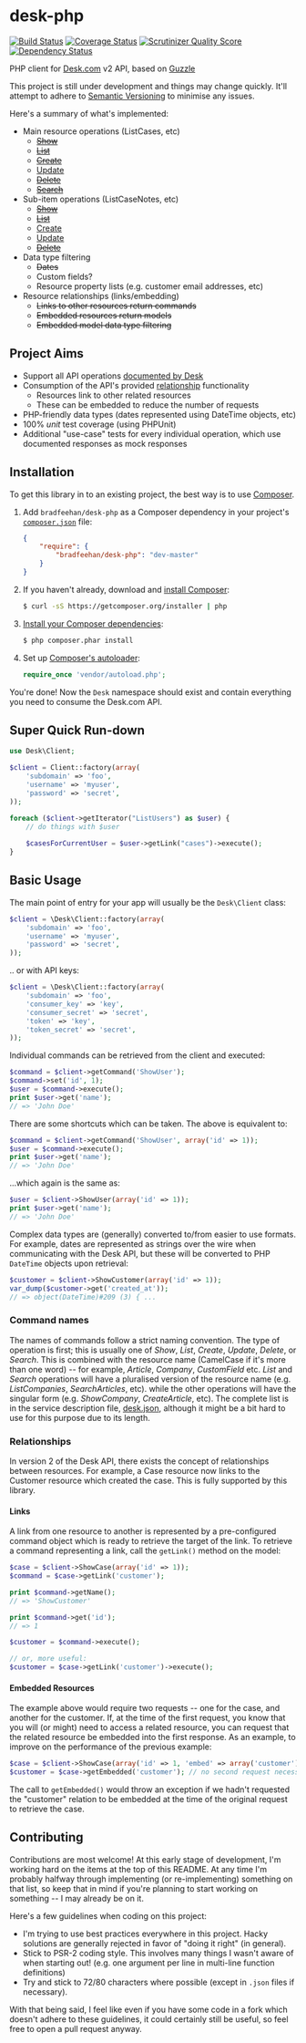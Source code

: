 desk-php
========

[![Build Status][build-badge]][build]
[![Coverage Status][coverage-badge]][coverage]
[![Scrutinizer Quality Score][quality-badge]][quality]
[![Dependency Status][dependency-badge]][dependency]

[build-badge]: <https://travis-ci.org/bradfeehan/desk-php.svg?branch=master>
[build]: <https://travis-ci.org/bradfeehan/desk-php>
[coverage-badge]: <https://coveralls.io/repos/bradfeehan/desk-php/badge.png>
[coverage]: <https://coveralls.io/r/bradfeehan/desk-php>
[quality-badge]: <https://scrutinizer-ci.com/g/bradfeehan/desk-php/badges/quality-score.png?s=adb63132e678c70d2c23dd64cb1fde9b9dcd5318>
[quality]: <https://scrutinizer-ci.com/g/bradfeehan/desk-php/>
[dependency-badge]: <https://www.versioneye.com/user/projects/51a6bea6fa4f3d0002004335/badge.png>
[dependency]: <https://www.versioneye.com/user/projects/51a6bea6fa4f3d0002004335>

PHP client for [Desk.com](http://desk.com) v2 API, based on
[Guzzle](http://guzzlephp.org)

This project is still under development and things may change quickly.
It'll attempt to adhere to [Semantic Versioning] to minimise any
issues.

[Semantic Versioning]: <http://semver.org>

Here's a summary of what's implemented:

 * Main resource operations (ListCases, etc)
    * ~~[Show](https://github.com/bradfeehan/desk-php/issues/5)~~
    * ~~[List](https://github.com/bradfeehan/desk-php/issues/3)~~
    * ~~[Create](https://github.com/bradfeehan/desk-php/issues/8)~~
    * [Update](https://github.com/bradfeehan/desk-php/issues/11)
    * ~~[Delete](https://github.com/bradfeehan/desk-php/issues/13)~~
    * ~~[Search](https://github.com/bradfeehan/desk-php/issues/15)~~
 * Sub-item operations (ListCaseNotes, etc)
    * ~~[Show](https://github.com/bradfeehan/desk-php/issues/6)~~
    * ~~[List](https://github.com/bradfeehan/desk-php/issues/4)~~
    * [Create](https://github.com/bradfeehan/desk-php/issues/9)
    * [Update](https://github.com/bradfeehan/desk-php/issues/12)
    * ~~[Delete](https://github.com/bradfeehan/desk-php/issues/14)~~
 * Data type filtering
    * ~~Dates~~
    * Custom fields?
    * Resource property lists (e.g. customer email addresses, etc)
 * Resource relationships (links/embedding)
    * ~~Links to other resources return commands~~
    * ~~Embedded resources return models~~
    * ~~Embedded model data type filtering~~


Project Aims
------------

 * Support all API operations [documented by Desk][desk-docs]
 * Consumption of the API's provided [relationship][desk-relationships]
   functionality
    * Resources link to other related resources
    * These can be embedded to reduce the number of requests
 * PHP-friendly data types (dates represented using DateTime objects, etc)
 * 100% *unit* test coverage (using PHPUnit)
 * Additional "use-case" tests for every individual operation, which
   use documented responses as mock responses

[desk-docs]: <http://dev.desk.com/API/using-the-api/#general>
[desk-relationships]: <http://dev.desk.com/API/using-the-api/#relationships>


Installation
------------

To get this library in to an existing project, the best way is to use
[Composer](http://getcomposer.org).

1. Add `bradfeehan/desk-php` as a Composer dependency in your project's
   [`composer.json`][composer-json] file:

    ```json
    {
        "require": {
            "bradfeehan/desk-php": "dev-master"
        }
    }
    ```

2. If you haven't already, download and
   [install Composer][composer-download]:

    ```bash
    $ curl -sS https://getcomposer.org/installer | php
    ```

3. [Install your Composer dependencies][composer-install]:

    ```bash
    $ php composer.phar install
    ```

4. Set up [Composer's autoloader][composer-loader]:

    ```php
    require_once 'vendor/autoload.php';
    ```

You're done! Now the `Desk` namespace should exist and contain
everything you need to consume the Desk.com API.

[composer-json]: <http://getcomposer.org/doc/01-basic-usage.md#the-require-key>
    "More on the composer.json format"
[composer-download]: <http://getcomposer.org/doc/01-basic-usage.md#installation>
    "More detailed installation instructions on the Composer site"
[composer-install]: <http://getcomposer.org/doc/01-basic-usage.md#installing-dependencies>
    "More detailed instructions on the Composer site"
[composer-loader]: <http://getcomposer.org/doc/01-basic-usage.md#autoloading>
    "More information about the autoloader on the Composer site"


Super Quick Run-down
--------------------

```php
use Desk\Client;

$client = Client::factory(array(
    'subdomain' => 'foo',
    'username' => 'myuser',
    'password' => 'secret',
));

foreach ($client->getIterator("ListUsers") as $user) {
    // do things with $user
    
    $casesForCurrentUser = $user->getLink("cases")->execute();
}
```



Basic Usage
-----------

The main point of entry for your app will usually be the `Desk\Client` class:

```php
$client = \Desk\Client::factory(array(
    'subdomain' => 'foo',
    'username' => 'myuser',
    'password' => 'secret',
));
```

.. or with API keys:

```php
$client = \Desk\Client::factory(array(
    'subdomain' => 'foo',
    'consumer_key' => 'key',
    'consumer_secret' => 'secret',
    'token' => 'key',
    'token_secret' => 'secret',
));
```

Individual commands can be retrieved from the client and executed:

```php
$command = $client->getCommand('ShowUser');
$command->set('id', 1);
$user = $command->execute();
print $user->get('name');
// => 'John Doe'
```

There are some shortcuts which can be taken. The above is equivalent to:

```php
$command = $client->getCommand('ShowUser', array('id' => 1));
$user = $command->execute();
print $user->get('name');
// => 'John Doe'
```

...which again is the same as:

```php
$user = $client->ShowUser(array('id' => 1));
print $user->get('name');
// => 'John Doe'
```

Complex data types are (generally) converted to/from easier to use
formats. For example, dates are represented as strings over the wire
when communicating with the Desk API, but these will be converted to
PHP `DateTime` objects upon retrieval:

```php
$customer = $client->ShowCustomer(array('id' => 1));
var_dump($customer->get('created_at'));
// => object(DateTime)#209 (3) { ...
```


### Command names

The names of commands follow a strict naming convention. The type of
operation is first; this is usually one of *Show*, *List*, *Create*,
*Update*, *Delete*, or *Search*. This is combined with the resource
name (CamelCase if it's more than one word) -- for example, *Article*,
*Company*, *CustomField* etc. *List* and *Search* operations will have
a pluralised version of the resource name (e.g. *ListCompanies*,
*SearchArticles*, etc). while the other operations will have the
singular form (e.g. *ShowCompany*, *CreateArticle*, etc). The complete
list is in the service description file,
[desk.json][service-description], although it might be a bit hard to
use for this purpose due to its length.

[service-description]: <https://github.com/bradfeehan/desk-php/blob/master/lib/Desk/Client/desk.json>
    "View this file on GitHub"


### Relationships

In version 2 of the Desk API, there exists the concept of relationships
between resources. For example, a Case resource now links to the
Customer resource which created the case. This is fully supported by
this library.

#### Links

A link from one resource to another is represented by a pre-configured
command object which is ready to retrieve the target of the link. To
retrieve a command representing a link, call the `getLink()` method on
the model:

```php
$case = $client->ShowCase(array('id' => 1));
$command = $case->getLink('customer');

print $command->getName();
// => 'ShowCustomer'

print $command->get('id');
// => 1

$customer = $command->execute();

// or, more useful:
$customer = $case->getLink('customer')->execute();
```

#### Embedded Resources

The example above would require two requests -- one for the case, and
another for the customer. If, at the time of the first request, you
know that you will (or might) need to access a related resource, you
can request that the related resource be embedded into the first
response. As an example, to improve on the performance of the previous
example:

```php
$case = $client->ShowCase(array('id' => 1, 'embed' => array('customer')));
$customer = $case->getEmbedded('customer'); // no second request necessary
```

The call to `getEmbedded()` would throw an exception if we hadn't
requested the "customer" relation to be embedded at the time of the
original request to retrieve the case.


Contributing
------------

Contributions are most welcome! At this early stage of development,
I'm working hard on the items at the top of this README. At any time
I'm probably halfway through implementing (or re-implementing)
something on that list, so keep that in mind if you're planning to
start working on something -- I may already be on it.

Here's a few guidelines when coding on this project:

 * I'm trying to use best practices everywhere in this project. Hacky
   solutions are generally rejected in favor of "doing it right" (in
   general).
 * Stick to PSR-2 coding style. This involves many things I wasn't
   aware of when starting out! (e.g. one argument per line in
   multi-line function definitions)
 * Try and stick to 72/80 characters where possible (except in `.json`
   files if necessary).

With that being said, I feel like even if you have some code in a fork
which doesn't adhere to these guidelines, it could certainly still be
useful, so feel free to open a pull request anyway.
